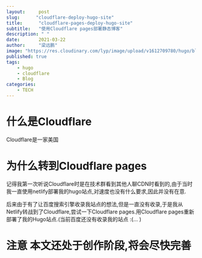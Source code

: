 ```yaml
---
layout:     post 
slug:      "cloudflare-deploy-hugo-site"
title:      "cloudflare-pages-deploy-hugo-site"
subtitle:   "使用Cloudflare pages部署静态博客"
description: " "
date:       2021-03-22
author:     "梁远鹏"
image: "https://res.cloudinary.com/lyp/image/upload/v1612709780/hugo/blog.github.io/pexels-matt-hardy-2568001.jpg"
published: true
tags:
    - hugo
    - cloudflare
    - Blog
categories: 
    - TECH
---  
```


# 什么是Cloudflare  

Cloudflare是一家美国

# 为什么转到Cloudflare pages  

记得我第一次听说Cloudflare时是在技术群看到其他人聊CDN时看到的,由于当时我一直使用netlify部署我的hugo站点,对速度也没有什么要求,因此并没有在意.  

后来由于有了让百度搜索引擎收录我站点的想法,但是一直没有收录,于是我从Netlify转战到了Cloudflare,尝试一下Cloudflare pages.用Cloudflare pages重新部署了我的Hugo站点.(当前百度还没有收录我的站点 :(... )  


# 注意 本文还处于创作阶段,将会尽快完善